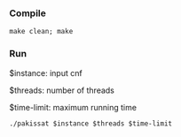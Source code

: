 ### Compile
```
make clean; make
```


### Run

$instance: input cnf

$threads: number of threads

$time-limit: maximum running time


```
./pakissat $instance $threads $time-limit
```






